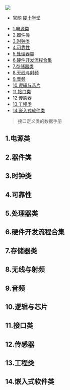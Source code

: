 


![](https://img1.doubanio.com/view/subject/s/public/s34366850.jpg)

* 官网  [硬十学堂](https://www.hw100k.com/)
  
- [1.电源类](#1电源类)
- [2.器件类](#2器件类)
- [3.时钟类](#3时钟类)
- [4.可靠性](#4可靠性)
- [5.处理器类](#5处理器类)
- [6.硬件开发流程合集](#6硬件开发流程合集)
- [7.存储器类](#7存储器类)
- [8.无线与射频](#8无线与射频)
- [9.音频](#9音频)
- [10.逻辑与芯片](#10逻辑与芯片)
- [11.接口类](#11接口类)
- [12.传感器](#12传感器)
- [13.工程类](#13工程类)
- [14.嵌入式软件类](#14嵌入式软件类)

> 接口定义类的数据手册

## 1.电源类


## 2.器件类


## 3.时钟类

## 4.可靠性

## 5.处理器类

## 6.硬件开发流程合集

## 7.存储器类


## 8.无线与射频



## 9.音频

## 10.逻辑与芯片

## 11.接口类


## 12.传感器


## 13.工程类


## 14.嵌入式软件类










